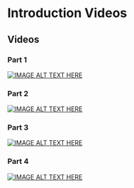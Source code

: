 # Introduction Videos

## Videos

### Part 1
[![IMAGE ALT TEXT HERE](https://img.youtube.com/vi/9ZvWDoXrCtY/0.jpg)](https://www.youtube.com/watch?v=9ZvWDoXrCtY&list=PLjiGr0C5AImPfiGF-KOCD8gLa6Ev3nf5J&index=2)


### Part 2
[![IMAGE ALT TEXT HERE](https://img.youtube.com/vi/OEOY9wtNuUM/0.jpg)](https://www.youtube.com/watch?v=OEOY9wtNuUM&list=PLjiGr0C5AImPfiGF-KOCD8gLa6Ev3nf5J)

### Part 3
[![IMAGE ALT TEXT HERE](https://img.youtube.com/vi/QwyFChBEysM/0.jpg)](https://www.youtube.com/watch?v=QwyFChBEysM&list=PLjiGr0C5AImPfiGF-KOCD8gLa6Ev3nf5J)


### Part 4
[![IMAGE ALT TEXT HERE](https://img.youtube.com/vi/K9mWqDjVIb4/0.jpg)](https://www.youtube.com/watch?v=K9mWqDjVIb4&list=PLjiGr0C5AImPfiGF-KOCD8gLa6Ev3nf5J)

